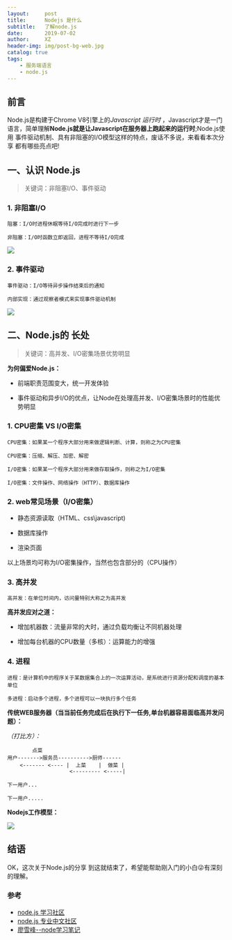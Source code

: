 ```yaml
---
layout:     post
title:      Nodejs 是什么
subtitle:   了解node.js
date:       2019-07-02
author:     XZ
header-img: img/post-bg-web.jpg
catalog: true
tags:
    - 服务端语言
    - node.js
---
```


## 前言

Node.js是构建于Chrome V8引擎上的*Javascript 运行时* ，Javascript才是一门语言，简单理解**Node.js就是让Javascript在服务器上跑起来的运行时**;Node.js使用 事件驱动机制、具有非阻塞的I/O模型这样的特点，废话不多说，来看看本次分享 都有哪些亮点吧!


## 一、认识 Node.js

>关键词：非阻塞I/O、事件驱动

### 1. 非阻塞I/O

    阻塞：I/O时进程休眠等待I/O完成时进行下一步

    非阻塞：I/O时函数立即返回，进程不等待I/O完成


![](http://tva1.sinaimg.cn/large/0060lm7Tly1g4lo1ig1tfj30ks0iagmm.jpg)

### 2. 事件驱动

    事件驱动：I/O等待异步操作结束后的通知

    内部实现：通过观察者模式来实现事件驱动机制


![](http://tva1.sinaimg.cn/large/0060lm7Tly1g4loax6xn6j309q09qdft.jpg)


## 二、Node.js的 长处

>关键词：高并发、I/O密集场景优势明显

**为何偏爱Node.js：**

- 前端职责范围变大，统一开发体验

- 事件驱动和异步I/O的优点，让Node在处理高并发、I/O密集场景时的性能优势明显


### 1. CPU密集 VS I/O密集

    CPU密集：如果某一个程序大部分用来做逻辑判断、计算，则称之为CPU密集

    CPU密集：压缩、解压、加密、解密

    I/O密集：如果某一个程序大部分用来做存取操作，则称之为I/O密集

    I/O密集：文件操作、网络操作（HTTP）、数据库操作


### 2. web常见场景（I/O密集）

- 静态资源读取（HTML、css\javascript)

- 数据库操作

- 渲染页面


以上场景均可称为I/O密集操作，当然也包含部分的（CPU操作）

### 3. 高并发

    高并发：在单位时间内，访问量特别大称之为高并发

**高并发应对之道：**

- 增加机器数：流量非常的大时，通过负载均衡让不同机器处理

- 增加每台机器的CPU数量（多核）：运算能力的增强

### 4. 进程

    进程：是计算机中的程序关于某数据集合上的一次运算活动，是系统进行资源分配和调度的基本单位

    多进程：启动多个进程，多个进程可以一块执行多个任务

**传统WEB服务器（当当前任务完成后在执行下一任务,单台机器容易面临高并发问题）：**

_（打比方）：_

            点菜
    用户------->服务员---------->厨师------
        <------- <---- |  上菜    |  做菜 |
                        <--------- <-----|

    下一用户...

    下一用户.....

**Nodejs工作模型：**

![](http://tva1.sinaimg.cn/large/0060lm7Tly1g4loax6xn6j309q09qdft.jpg)


## 结语

OK，这次关于Node.js的分享 到这就结束了，希望能帮助刚入门的小白😜有深刻的理解。

### 参考

- [node.js 学习社区](https://http://www.nodeclass.com/)
- [node.js 专业中文社区](https://https://cnodejs.org/)
- [廖雪峰--node学习笔记](https://www.liaoxuefeng.com/wiki/1022910821149312/1023025235359040)
